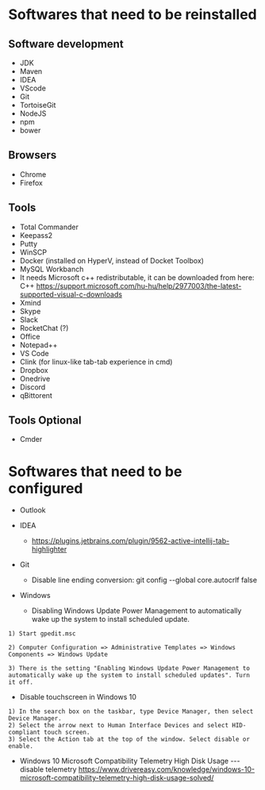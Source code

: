 # Softwares that need to be reinstalled

## Software development
 *  JDK
 *  Maven
 *  IDEA
 *  VScode
 *  Git
 *  TortoiseGit
 *  NodeJS
 *  npm
 *  bower

## Browsers
 *  Chrome
 *  Firefox


## Tools
 *  Total Commander
 *  Keepass2
 *  Putty
 *  WinSCP
 *  Docker (installed on HyperV, instead of Docket Toolbox)
 *  MySQL Workbanch
   * It needs Microsoft c++ redistributable, it can be downloaded from here: C++ https://support.microsoft.com/hu-hu/help/2977003/the-latest-supported-visual-c-downloads
 *  Xmind
 *  Skype
 *  Slack
 *  RocketChat (?)
 *  Office
 *  Notepad++
 *  VS Code
 *  Clink (for linux-like tab-tab experience in cmd)
 *  Dropbox
 *  Onedrive
 *  Discord
 *  qBittorent

## Tools Optional
 *  Cmder

# Softwares that need to be configured
 * Outlook

 * IDEA 
   *  https://plugins.jetbrains.com/plugin/9562-active-intellij-tab-highlighter 


 * Git
   *  Disable line ending conversion:
git config --global core.autocrlf false

 * Windows
   * Disabling Windows Update Power Management to automatically wake up the system to install scheduled update.
```
1) Start gpedit.msc

2) Computer Configuration => Administrative Templates => Windows Components => Windows Update

3) There is the setting "Enabling Windows Update Power Management to automatically wake up the system to install scheduled updates". Turn it off.
```

   * Disable touchscreen in Windows 10
```
1) In the search box on the taskbar, type Device Manager, then select Device Manager.
2) Select the arrow next to Human Interface Devices and select HID-compliant touch screen.
3) Select the Action tab at the top of the window. Select disable or enable.
```


   * Windows 10 Microsoft Compatibility Telemetry High Disk Usage --- disable telemetry 
https://www.drivereasy.com/knowledge/windows-10-microsoft-compatibility-telemetry-high-disk-usage-solved/
